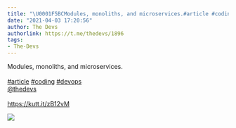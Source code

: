 ```yaml
---
title: "\U0001F5BCModules, monoliths, and microservices.#article #coding #devops@thedevshttps://kutt.it/zB12vM"
date: "2021-04-03 17:20:56"
author: The Devs
authorlink: https://t.me/thedevs/1896
tags:
- The-Devs
---
```

<p>Modules, monoliths, and microservices.<br><br><a href="https://t.me/thedevs/1896?q=%23article">#article</a> <a href="https://t.me/thedevs/1896?q=%23coding">#coding</a> <a href="https://t.me/thedevs/1896?q=%23devops">#devops</a><br><a href="https://t.me/thedevs" target="_blank">@thedevs</a><br><br><a href="https://kutt.it/zB12vM" target="_blank" rel="noopener">https://kutt.it/zB12vM</a></p><img src="https://cdn4.telesco.pe/file/JAQvZOB1PKppKN3NkiTwtVODfN5WVenLJinVJAWVJUIHioHvv36OjV6UfkUcygjXgOQeuYfBXHbTwrVDMqBKFKGAzzWeh0i9z2lH30t6uoiEjhviVFGoCgXIlgGd0z8wKo2Ep4LcUBytOSEoeevjmOUNlKZDzkN0gSTjE2wWytsPlxTsAJU6j7iwaQXfQbq_p_uyXpLaKZzqV05d2judy_0q8eKKjpZntkQo0kYaCGGLXaDCcTuu4FnSR1Ix0EUTEYJgi83FOvgB_2WTJhusDCrecI79w7rXd63gLgShhIktxd7ku41_ysTu8A8v4LhGSHuwUL07SzWH6VBpXsHljg.jpg" referrerpolicy="no-referrer">